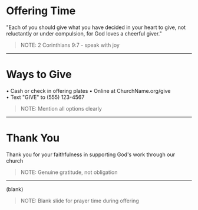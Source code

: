 # Offering Time

"Each of you should give what you have decided in your heart to give, not reluctantly or under compulsion, for God loves a cheerful giver."

> NOTE: 2 Corinthians 9:7 - speak with joy

---

# Ways to Give

• Cash or check in offering plates
• Online at ChurchName.org/give  
• Text "GIVE" to (555) 123-4567

> NOTE: Mention all options clearly

---

# Thank You

Thank you for your faithfulness
in supporting God's work
through our church

> NOTE: Genuine gratitude, not obligation

---

(blank)

> NOTE: Blank slide for prayer time during offering